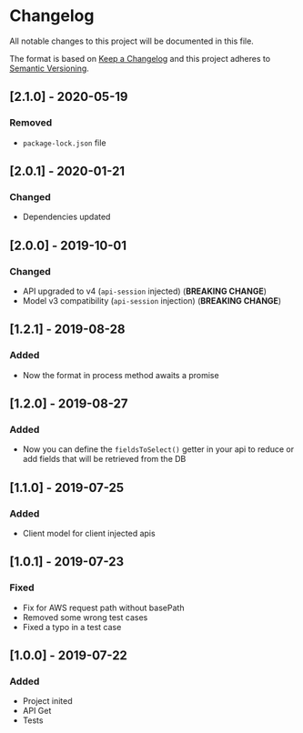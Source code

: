 # Changelog

All notable changes to this project will be documented in this file.

The format is based on [Keep a Changelog](http://keepachangelog.com/en/1.0.0/)
and this project adheres to [Semantic Versioning](http://semver.org/spec/v2.0.0.html).

## [2.1.0] - 2020-05-19
### Removed
- `package-lock.json` file

## [2.0.1] - 2020-01-21
### Changed
- Dependencies updated

## [2.0.0] - 2019-10-01
### Changed
- API upgraded to v4 (`api-session` injected) (**BREAKING CHANGE**)
- Model v3 compatibility (`api-session` injection) (**BREAKING CHANGE**)

## [1.2.1] - 2019-08-28
### Added
- Now the format in process method awaits a promise

## [1.2.0] - 2019-08-27
### Added
- Now you can define the `fieldsToSelect()` getter in your api to reduce or add fields that will be retrieved from the DB

## [1.1.0] - 2019-07-25
### Added
- Client model for client injected apis

## [1.0.1] - 2019-07-23
### Fixed
- Fix for AWS request path without basePath
- Removed some wrong test cases
- Fixed a typo in a test case

## [1.0.0] - 2019-07-22
### Added
- Project inited
- API Get
- Tests
